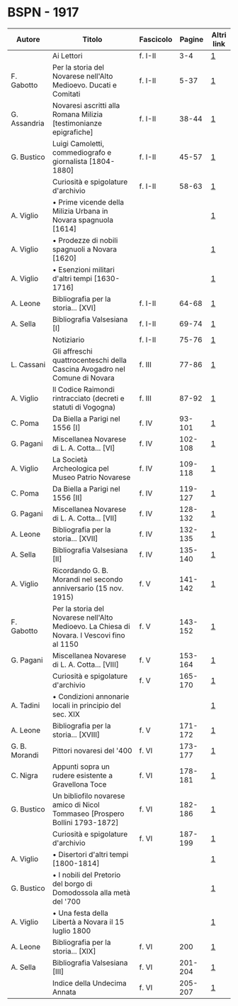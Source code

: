 # BSPN - 1917

| Autore        | Titolo                                                                                     | Fascicolo | Pagine  | Altri link                                             |
|---------------|--------------------------------------------------------------------------------------------|-----------|---------|--------------------------------------------------------|
|               | Ai Lettori                                                                                 | f. I-II   | 3-4     | [1](https://en.calameo.com/read/0072607353baf96d7ac00) |
| F. Gabotto    | Per la storia del Novarese nell'Alto Medioevo. Ducati e Comitati                           | f. I-II   | 5-37    | [1](https://en.calameo.com/read/0072607353baf96d7ac00) |
| G. Assandria  | Novaresi ascritti alla Romana Milizia [testimonianze epigrafiche]                          | f. I-II   | 38-44   | [1](https://en.calameo.com/read/0072607353baf96d7ac00) |
| G. Bustico    | Luigi Camoletti, commediografo e giornalista [1804-1880]                                   | f. I-II   | 45-57   | [1](https://en.calameo.com/read/0072607353baf96d7ac00) |
|               | Curiosità e spigolature d'archivio                                                         | f. I-II   | 58-63   | [1](https://en.calameo.com/read/0072607353baf96d7ac00) |
| A. Viglio     | • Prime vicende della Milizia Urbana in Novara spagnuola [1614]                            |           |         | [1](https://en.calameo.com/read/0072607353baf96d7ac00) |
| A. Viglio     | • Prodezze di nobili spagnuoli a Novara [1620]                                             |           |         | [1](https://en.calameo.com/read/0072607353baf96d7ac00) |
| A. Viglio     | • Esenzioni militari d'altri tempi [1630-1716]                                             |           |         | [1](https://en.calameo.com/read/0072607353baf96d7ac00) |
| A. Leone      | Bibliografia per la storia... [XVI]                                                        | f. I-II   | 64-68   | [1](https://en.calameo.com/read/0072607353baf96d7ac00) |
| A. Sella      | Bibliografia Valsesiana [I]                                                                | f. I-II   | 69-74   | [1](https://en.calameo.com/read/0072607353baf96d7ac00) |
|               | Notiziario                                                                                 | f. I-II   | 75-76   | [1](https://en.calameo.com/read/0072607353baf96d7ac00) |
| L. Cassani    | Gli affreschi quattrocenteschi della Cascina Avogadro nel Comune di Novara                 | f. III    | 77-86   | [1](https://en.calameo.com/read/007260735c2427563c8ae) |
| A. Viglio     | Il Codice Raimondi rintracciato (decreti e statuti di Vogogna)                             | f. III    | 87-92   | [1](https://en.calameo.com/read/007260735c2427563c8ae) |
| C. Poma       | Da Biella a Parigi nel 1556 [I]                                                            | f. IV     | 93-101  | [1](https://en.calameo.com/read/00726073591bd1b6ba94e) |
| G. Pagani     | Miscellanea Novarese di L. A. Cotta... [VI]                                                | f. IV     | 102-108 | [1](https://en.calameo.com/read/00726073591bd1b6ba94e) |
| A. Viglio     | La Società Archeologica pel Museo Patrio Novarese                                          | f. IV     | 109-118 | [1](https://en.calameo.com/read/00726073591bd1b6ba94e) |
| C. Poma       | Da Biella a Parigi nel 1556 [II]                                                           | f. IV     | 119-127 | [1](https://en.calameo.com/read/00726073591bd1b6ba94e) |
| G. Pagani     | Miscellanea Novarese di L. A. Cotta... [VII]                                               | f. IV     | 128-132 | [1](https://en.calameo.com/read/00726073591bd1b6ba94e) |
| A. Leone      | Bibliografia per la storia... [XVII]                                                       | f. IV     | 132-135 | [1](https://en.calameo.com/read/00726073591bd1b6ba94e) |
| A. Sella      | Bibliografia Valsesiana [II]                                                               | f. IV     | 135-140 | [1](https://en.calameo.com/read/00726073591bd1b6ba94e) |
| A. Viglio     | Ricordando G. B. Morandi nel secondo anniversario (15 nov. 1915)                           | f. V      | 141-142 | [1](https://en.calameo.com/read/00726073527afd25171b6) |
| F. Gabotto    | Per la storia del Novarese nell'Alto Medioevo. La Chiesa di Novara. I Vescovi fino al 1150 | f. V      | 143-152 | [1](https://en.calameo.com/read/00726073527afd25171b6) |
| G. Pagani     | Miscellanea Novarese di L. A. Cotta... [VIII]                                              | f. V      | 153-164 | [1](https://en.calameo.com/read/00726073527afd25171b6) |
|               | Curiosità e spigolature d'archivio                                                         | f. V      | 165-170 | [1](https://en.calameo.com/read/00726073527afd25171b6) |
| A. Tadini     | • Condizioni annonarie locali in principio del sec. XIX                                    |           |         | [1](https://en.calameo.com/read/00726073527afd25171b6) |
| A. Leone      | Bibliografia per la storia... [XVIII]                                                      | f. V      | 171-172 | [1](https://en.calameo.com/read/00726073527afd25171b6) |
| G. B. Morandi | Pittori novaresi del '400                                                                  | f. VI     | 173-177 | [1](https://en.calameo.com/read/0072607355e96947f86fc) |
| C. Nigra      | Appunti sopra un rudere esistente a Gravellona Toce                                        | f. VI     | 178-181 | [1](https://en.calameo.com/read/0072607355e96947f86fc) |
| G. Bustico    | Un bibliofilo novarese amico di Nicol Tommaseo [Prospero Bollini 1793-1872]                | f. VI     | 182-186 | [1](https://en.calameo.com/read/0072607355e96947f86fc) |
|               | Curiosità e spigolature d'archivio                                                         | f. VI     | 187-199 | [1](https://en.calameo.com/read/0072607355e96947f86fc) |
| A. Viglio     | • Disertori d'altri tempi [1800-1814]                                                      |           |         | [1](https://en.calameo.com/read/0072607355e96947f86fc) |
| G. Bustico    | • I nobili del Pretorio del borgo di Domodossola alla metà del '700                        |           |         | [1](https://en.calameo.com/read/0072607355e96947f86fc) |
| A. Viglio     | • Una festa della Libertà a Novara il 15 luglio 1800                                       |           |         | [1](https://en.calameo.com/read/0072607355e96947f86fc) |
| A. Leone      | Bibliografia per la storia... [XIX]                                                        | f. VI     | 200     | [1](https://en.calameo.com/read/0072607355e96947f86fc) |
| A. Sella      | Bibliografia Valsesiana [III]                                                              | f. VI     | 201-204 | [1](https://en.calameo.com/read/0072607355e96947f86fc) |
|               | Indice della Undecima Annata                                                               | f. VI     | 205-207 | [1](https://en.calameo.com/read/0072607355e96947f86fc) |
